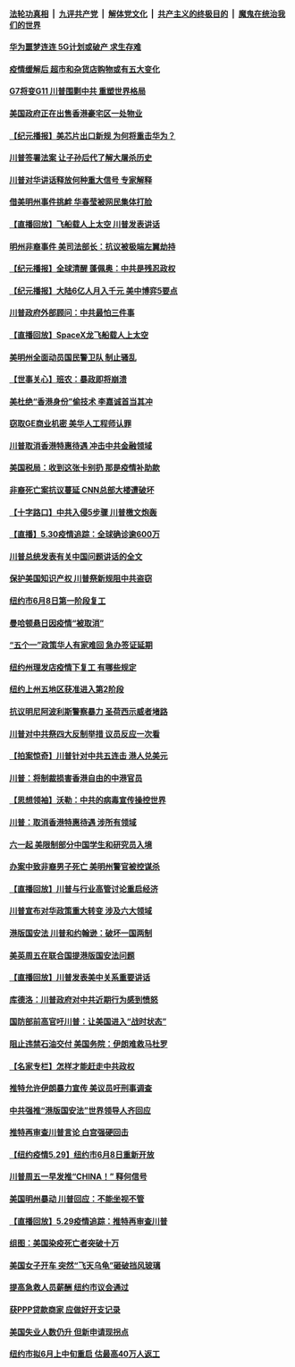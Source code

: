 ####  [法轮功真相](../../../../basic/blob/master/README.md?t=05311931) &nbsp;|&nbsp; [九评共产党](../../../../9ping.md/blob/master/README.md?t=05311931) &nbsp;|&nbsp; [解体党文化](../../../../jtdwh.md/blob/master/README.md?t=05311931)  &nbsp;|&nbsp; [共产主义的终极目的](../../../../gczydzjmd.md/blob/master/README.md?t=05311931) &nbsp;|&nbsp; [魔鬼在统治我们的世界](../../../../mgztzwmdsj.md/blob/master/README.md?t=05311931) 

#### [华为噩梦连连 5G计划或破产 求生存难](../pages/nsc412/n12147779.md?t=05311931) 

#### [疫情缓解后 超市和杂货店购物或有五大变化](../pages/nsc412/n12119644.md?t=05311931) 

#### [G7将变G11 川普围剿中共 重塑世界格局](../pages/nsc412/n12149982.md?t=05311931) 

#### [美国政府正在出售香港豪宅区一处物业](../pages/nsc412/n12149565.md?t=05311931) 

#### [【纪元播报】美芯片出口新规 为何将重击华为？](../pages/nsc412/n12148265.md?t=05311931) 

#### [川普签署法案 让子孙后代了解大屠杀历史](../pages/nsc412/n12149293.md?t=05311931) 

#### [川普对华讲话释放何种重大信号 专家解释](../pages/nsc412/n12148937.md?t=05311931) 

#### [借美明州事件挑衅 华春莹被网民集体打脸](../pages/nsc412/n12149034.md?t=05311931) 

#### [【直播回放】飞船载人上太空 川普发表讲话](../pages/nsc412/n12148887.md?t=05311931) 

#### [明州非裔事件 美司法部长：抗议被极端左翼劫持](../pages/nsc412/n12148963.md?t=05311931) 

#### [【纪元播报】全球清醒 蓬佩奥：中共是残忍政权](../pages/nsc412/n12148286.md?t=05311931) 

#### [【纪元播报】大陆6亿人月入千元 美中博弈5要点](../pages/nsc412/n12148528.md?t=05311931) 

#### [川普政府外部顾问：中共最怕三件事](../pages/nsc412/n12146836.md?t=05311931) 

#### [【直播回放】SpaceX龙飞船载人上太空](../pages/nsc412/n12148637.md?t=05311931) 

#### [美明州全面动员国民警卫队 制止骚乱](../pages/nsc412/n12148939.md?t=05311931) 

#### [【世事关心】班农：暴政即将崩溃](../pages/nsc412/n12147612.md?t=05311931) 

#### [美杜绝“香港身份”偷技术 李嘉诚首当其冲](../pages/nsc412/n12148885.md?t=05311931) 

#### [窃取GE商业机密 美华人工程师认罪](../pages/nsc412/n12147874.md?t=05311931) 

#### [川普取消香港特惠待遇 冲击中共金融领域](../pages/nsc412/n12148652.md?t=05311931) 

#### [美国税局：收到这张卡别扔 那是疫情补助款](../pages/nsc412/n12148766.md?t=05311931) 

#### [非裔死亡案抗议蔓延 CNN总部大楼遭破坏](../pages/nsc412/n12148583.md?t=05311931) 

#### [【十字路口】中共入侵5步骤 川普檄文炮轰](../pages/nsc412/n12147562.md?t=05311931) 

#### [【直播】5.30疫情追踪：全球确诊逾600万](../pages/nsc412/n12148466.md?t=05311931) 

#### [川普总统发表有关中国问题讲话的全文](../pages/nsc412/n12148103.md?t=05311931) 

#### [保护美国知识产权 川普祭新规阻中共盗窃](../pages/nsc412/n12147992.md?t=05311931) 

#### [纽约市6月8日第一阶段复工](../pages/nsc412/n12147947.md?t=05311931) 

#### [曼哈顿悬日因疫情“被取消”](../pages/nsc412/n12147871.md?t=05311931) 

#### [“五个一”政策华人有家难回  急办签证延期](../pages/nsc412/n12147932.md?t=05311931) 

#### [纽约州理发店疫情下复工   有哪些规定](../pages/nsc412/n12147936.md?t=05311931) 

#### [纽约上州五地区获准进入第2阶段](../pages/nsc412/n12147880.md?t=05311931) 

#### [抗议明尼阿波利斯警察暴力 圣荷西示威者堵路](../pages/nsc412/n12147910.md?t=05311931) 

#### [川普对中共祭四大反制举措 议员反应一次看](../pages/nsc412/n12147616.md?t=05311931) 

#### [【拍案惊奇】川普针对中共五连击 港人兑美元](../pages/nsc412/n12147569.md?t=05311931) 

#### [川普：将制裁损害香港自由的中港官员](../pages/nsc412/n12147255.md?t=05311931) 

#### [【思想领袖】沃勒：中共的病毒宣传操控世界](../pages/nsc412/n12070926.md?t=05311931) 

#### [川普：取消香港特惠待遇 涉所有领域](../pages/nsc412/n12147143.md?t=05311931) 

#### [六一起 美限制部分中国学生和研究员入境](../pages/nsc412/n12147285.md?t=05311931) 

#### [办案中致非裔男子死亡 美明州警官被控谋杀](../pages/nsc412/n12147207.md?t=05311931) 

#### [【直播回放】川普与行业高管讨论重启经济](../pages/nsc412/n12147068.md?t=05311931) 

#### [川普宣布对华政策重大转变 涉及六大领域](../pages/nsc412/n12147002.md?t=05311931) 

#### [港版国安法 川普和约翰逊：破坏一国两制](../pages/nsc412/n12147093.md?t=05311931) 

#### [美英周五在联合国提港版国安法问题](../pages/nsc412/n12146704.md?t=05311931) 

#### [【直播回放】川普发表美中关系重要讲话](../pages/nsc412/n12146579.md?t=05311931) 

#### [库德洛：川普政府对中共近期行为感到愤怒](../pages/nsc412/n12146911.md?t=05311931) 

#### [国防部前高官吁川普：让美国进入“战时状态”](../pages/nsc412/n12146703.md?t=05311931) 

#### [阻止违禁石油交付 美国务院：伊朗难救马杜罗](../pages/nsc412/n12146801.md?t=05311931) 

#### [【名家专栏】怎样才能赶走中共政权](../pages/nsc412/n12144998.md?t=05311931) 

#### [推特允许伊朗暴力宣传 美议员吁刑事调查](../pages/nsc412/n12146767.md?t=05311931) 

#### [中共强推“港版国安法”世界领导人齐回应](../pages/nsc412/n12146598.md?t=05311931) 

#### [推特再审查川普言论 白宫强硬回击](../pages/nsc412/n12146617.md?t=05311931) 

#### [【纽约疫情5.29】纽约市6月8日重新开放](../pages/nsc412/n12146090.md?t=05311931) 

#### [川普周五一早发推“CHINA！” 释何信号](../pages/nsc412/n12146612.md?t=05311931) 

#### [美国明州暴动 川普回应：不能坐视不管](../pages/nsc412/n12146337.md?t=05311931) 

#### [【直播回放】5.29疫情追踪：推特再审查川普](../pages/nsc412/n12146172.md?t=05311931) 

#### [组图：美国染疫死亡者突破十万](../pages/nsc412/n12145676.md?t=05311931) 

#### [美国女子开车 突然“飞天乌龟”砸破挡风玻璃](../pages/nsc412/n12145594.md?t=05311931) 

#### [提高急救人员薪酬  纽约市议会通过](../pages/nsc412/n12145481.md?t=05311931) 

#### [获PPP贷款商家  应做好开支记录](../pages/nsc412/n12145485.md?t=05311931) 

#### [美国失业人数仍升 但新申请现拐点](../pages/nsc412/n12145478.md?t=05311931) 

#### [纽约市拟6月上中旬重启  估最高40万人返工](../pages/nsc412/n12145427.md?t=05311931) 

